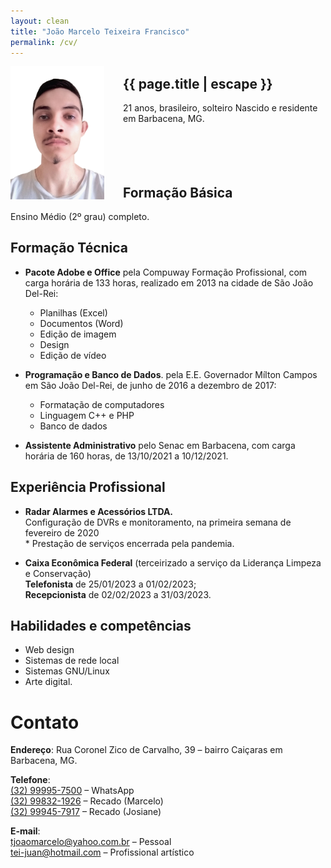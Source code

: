 ```yaml
---
layout: clean
title: "João Marcelo Teixeira Francisco"
permalink: /cv/
---
```



<span style="display:block;margin:0px;margin-right:30px;padding:0px;width:150px;float:left">![](/assets/img/1680703123481.png)</span>


<h2>{{ page.title | escape }}</h2>
21 anos, brasileiro, solteiro  
Nascido e residente em Barbacena, MG.  
<br><br><br><br><br>

## Formação Básica

Ensino Médio (2º grau) completo.  

## Formação Técnica

- **Pacote Adobe e Office** pela Compuway Formação Profissional, com carga horária de 133 horas, realizado em 2013 na cidade de São João Del-Rei:
	- Planilhas (Excel)
	- Documentos (Word)
	- Edição de imagem
	- Design
	- Edição de vídeo

- **Programação e Banco de Dados**. pela E.E. Governador Mílton Campos em São João Del-Rei, de junho de 2016 a dezembro de 2017:
	- Formatação de computadores
	- Linguagem C++ e PHP
	- Banco de dados

- **Assistente Administrativo** pelo Senac em Barbacena, com carga horária de 160 horas, de 13/10/2021 a 10/12/2021.

## Experiência Profissional

- **Radar Alarmes e Acessórios LTDA.**  
Configuração de DVRs e monitoramento, na primeira semana de fevereiro de 2020  
\* Prestação de serviços encerrada pela pandemia.

- **Caixa Econômica Federal** (terceirizado a serviço da Liderança Limpeza e Conservação)  
**Telefonista** de 25/01/2023 a 01/02/2023;  
**Recepcionista** de 02/02/2023 a 31/03/2023.

## Habilidades e competências

- Web design
- Sistemas de rede local
- Sistemas GNU/Linux
- Arte digital.

# Contato

**Endereço**:
Rua Coronel Zico de Carvalho, 39 –
bairro Caiçaras em Barbacena, MG.  

**Telefone**:  
[\(32\) 99995-7500](tel:032999957500) – WhatsApp  
[\(32\) 99832-1926](tel:032998321926) – Recado (Marcelo)  
[\(32\) 99945-7917](tel:032999457917) – Recado (Josiane)  

**E-mail**:  
[tjoaomarcelo@yahoo.com.br](mailto:tjoaomarcelo@yahoo.com.br) – Pessoal  
[tei-juan@hotmail.com](mailto:tei-juan@hotmail.com) – Profissional artístico  

<!--
## Objetivo
(Cargo que se deseja ocupar).

<sub>
Currículo atualizado em 2023-03-26 às 21:59
</sub>
-->